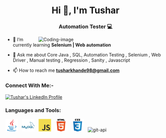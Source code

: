 
<h1 align="center">Hi 👋, I'm Tushar</h1>
<h3 align="center"> Automation Tester 💻</h3>
<img  align="right" alt="Coding-image" width="400" src="https://t4.ftcdn.net/jpg/03/15/02/27/360_F_315022751_vg1XCkEIsspb0LIP8bCwUKVhINP69wOv.jpg"/>

- 🌱 I’m currently learning **Selenium | Web automation**

- 💬 Ask me about   Core Java , SQL, Automation Testing , Selenium , Web Driver , Manual testing , Regression , Sanity , Javascript

- 📫 How to reach me **tusharkhande98@gmail.com**

<h3 align="left">Connect With Me:- </h3>
<p align="left">
<a href="https://www.linkedin.com/in/tushar-khande-338196210/" target="blank"><img align="center" src="https://raw.githubusercontent.com/rahuldkjain/github-profile-readme-generator/master/src/images/icons/Social/linked-in-alt.svg" alt="Tushar's LinkedIn Profile" height="35" width="40" /></a>
</p>

<h3 align="left">Languages and Tools:</h3>
<p align="left">     

<img src="https://raw.githubusercontent.com/devicons/devicon/master/icons/java/java-original.svg" alt="java" width="40" height="40"/>
&nbsp;
<img src="https://raw.githubusercontent.com/devicons/devicon/master/icons/mysql/mysql-plain-wordmark.svg" alt="mysql" width="40" height="40"/>
&nbsp;
<img src="https://raw.githubusercontent.com/devicons/devicon/master/icons/javascript/javascript-original.svg" alt="javascript" width="40" height="40"/>   
&nbsp;
<img src="https://raw.githubusercontent.com/devicons/devicon/master/icons/html5/html5-original-wordmark.svg" alt="html5" width="40" height="40"/>   
&nbsp;
<img src="https://raw.githubusercontent.com/devicons/devicon/master/icons/css3/css3-original-wordmark.svg" alt="css3" width="40" height="40"/>   
&nbsp;
<!-- 
<img src="https://raw.githubusercontent.com/devicons/devicon/master/icons/bootstrap/bootstrap-plain-wordmark.svg" alt="bootstrap" width="40" height="40"/>   
&nbsp;-->
<img src="https://www.vectorlogo.zone/logos/git-scm/git-scm-icon.svg" alt="git-api" width="40" height="40"/>   
&nbsp;


<p>
    <img align="left" src="https://github-readme-stats.vercel.app/api/top-langs?username=TusharKhande98&show_icons=true&locale=en&layout=compact" alt="" />
</p>


